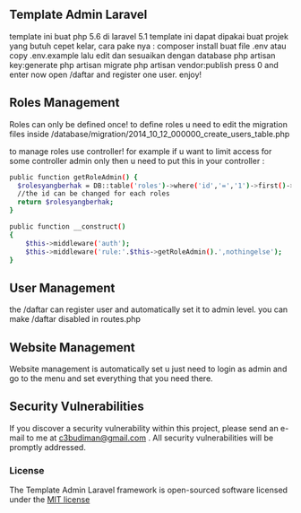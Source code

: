 ## Template Admin Laravel
template ini buat php 5.6 di laravel 5.1
template ini dapat dipakai buat projek yang butuh cepet kelar, cara pake nya :
composer install
buat file .env atau copy .env.example lalu edit dan sesuaikan dengan database
php artisan key:generate
php artisan migrate
php artisan vendor:publish
press 0 and enter
now open /daftar and register one user.
enjoy!

## Roles Management

Roles can only be defined once!
to define roles u need to edit the migration files inside /database/migration/2014_10_12_000000_create_users_table.php

to manage roles use controller!
for example if u want to limit access for some controller admin only then u need to put this in your controller :

```bash
public function getRoleAdmin() {
  $rolesyangberhak = DB::table('roles')->where('id','=','1')->first()->namaRule;
  //the id can be changed for each roles
  return $rolesyangberhak;
}

public function __construct()
{
    $this->middleware('auth');
    $this->middleware('rule:'.$this->getRoleAdmin().',nothingelse');
}
```

## User Management

the /daftar can register user and automatically set it to admin level.
you can make /daftar disabled in routes.php

## Website Management

Website management is automatically set u just need to login as admin and go to the menu and set everything that you need there.

## Security Vulnerabilities

If you discover a security vulnerability within this project, please send an e-mail to me at c3budiman@gmail.com . All security vulnerabilities will be promptly addressed.

### License

The Template Admin Laravel framework is open-sourced software licensed under the [MIT license](http://opensource.org/licenses/MIT)
